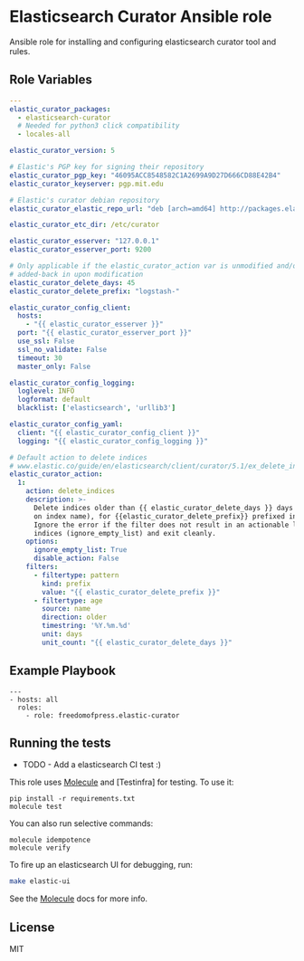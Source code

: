 # Elasticsearch Curator Ansible role

Ansible role for installing and configuring elasticsearch curator tool and
rules.

Role Variables
--------------

```yaml
---
elastic_curator_packages:
  - elasticsearch-curator
  # Needed for python3 click compatibility
  - locales-all

elastic_curator_version: 5

# Elastic's PGP key for signing their repository
elastic_curator_pgp_key: "46095ACC8548582C1A2699A9D27D666CD88E42B4"
elastic_curator_keyserver: pgp.mit.edu

# Elastic's curator debian repository
elastic_curator_elastic_repo_url: "deb [arch=amd64] http://packages.elastic.co/curator/{{ elastic_curator_version }}/debian stable main"

elastic_curator_etc_dir: /etc/curator

elastic_curator_esserver: "127.0.0.1"
elastic_curator_esserver_port: 9200

# Only applicable if the elastic_curator_action var is unmodified and/or
# added-back in upon modification
elastic_curator_delete_days: 45
elastic_curator_delete_prefix: "logstash-"

elastic_curator_config_client:
  hosts:
    - "{{ elastic_curator_esserver }}"
  port: "{{ elastic_curator_esserver_port }}"
  use_ssl: False
  ssl_no_validate: False
  timeout: 30
  master_only: False

elastic_curator_config_logging:
  loglevel: INFO
  logformat: default
  blacklist: ['elasticsearch', 'urllib3']

elastic_curator_config_yaml:
  client: "{{ elastic_curator_config_client }}"
  logging: "{{ elastic_curator_config_logging }}"

# Default action to delete indices
# www.elastic.co/guide/en/elasticsearch/client/curator/5.1/ex_delete_indices.html
elastic_curator_action:
  1:
    action: delete_indices
    description: >-
      Delete indices older than {{ elastic_curator_delete_days }} days (based
      on index name), for {{elastic_curator_delete_prefix}} prefixed indices.
      Ignore the error if the filter does not result in an actionable list of
      indices (ignore_empty_list) and exit cleanly.
    options:
      ignore_empty_list: True
      disable_action: False
    filters:
      - filtertype: pattern
        kind: prefix
        value: "{{ elastic_curator_delete_prefix }}"
      - filtertype: age
        source: name
        direction: older
        timestring: '%Y.%m.%d'
        unit: days
        unit_count: "{{ elastic_curator_delete_days }}"
```

Example Playbook
----------------

```
---
- hosts: all
  roles:
    - role: freedomofpress.elastic-curator
```

Running the tests
-----------------

* TODO - Add a elasticsearch CI test :)

This role uses [Molecule] and [Testinfra] for testing. To use it:

```
pip install -r requirements.txt
molecule test
```

You can also run selective commands:

```
molecule idempotence
molecule verify
```

To fire up an elasticsearch UI for debugging, run:

```bash
make elastic-ui
```

See the [Molecule] docs for more info.

License
-------

MIT

[Molecule]: http://molecule.readthedocs.org/en/master/
